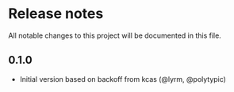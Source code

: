 # Release notes

All notable changes to this project will be documented in this file.

## 0.1.0

- Initial version based on backoff from kcas (@lyrm, @polytypic)
